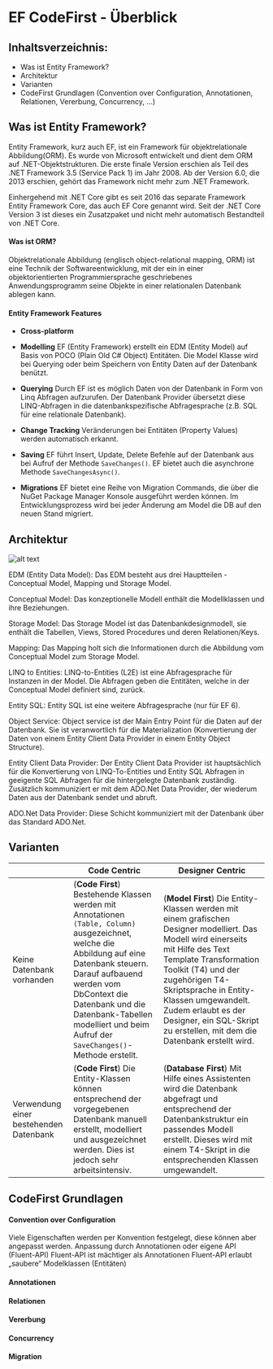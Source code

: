# EF CodeFirst - Überblick	

## Inhaltsverzeichnis:

- Was ist Entity Framework?
- Architektur
- Varianten
- CodeFirst Grundlagen (Convention over Configuration, Annotationen, Relationen, Vererbung, Concurrency, ...)

## Was ist Entity Framework?

Entity Framework, kurz auch EF, ist ein Framework für objektrelationale Abbildung(ORM). Es wurde von Microsoft entwickelt und dient dem ORM auf .NET-Objektstrukturen. Die erste finale Version erschien als Teil des .NET Framework 3.5 (Service Pack 1) im Jahr 2008. Ab der Version 6.0, die 2013 erschien, gehört das Framework nicht mehr zum .NET Framework.

Einhergehend mit .NET Core gibt es seit 2016 das separate Framework Entity Framework Core, das auch EF Core genannt wird. Seit der .NET Core Version 3 ist dieses ein Zusatzpaket und nicht mehr automatisch Bestandteil von .NET Core.

#### Was ist ORM?
Objektrelationale Abbildung (englisch object-relational mapping, ORM) ist eine Technik der Softwareentwicklung, mit der ein in einer objektorientierten Programmiersprache geschriebenes Anwendungsprogramm seine Objekte in einer relationalen Datenbank ablegen kann.

#### Entity Framework Features

- **Cross-platform**

- **Modelling** 
EF (Entity Framework) erstellt ein EDM (Entity Model) auf Basis von POCO (Plain Old C# Object) Entitäten. Die Model Klasse wird bei Querying oder beim Speichern von Entity Daten auf der Datenbank benützt. 

- **Querying**
Durch EF ist es möglich Daten von der Datenbank in Form von Linq Abfragen aufzurufen. Der Datenbank Provider übersetzt diese LINQ-Abfragen in die datenbankspezifische Abfragesprache (z.B. SQL für eine relationale Datenbank).  

- **Change Tracking** 
Veränderungen bei Entitäten (Property Values) werden automatisch erkannt.

- **Saving** 
EF führt Insert, Update, Delete Befehle auf der Datenbank aus bei Aufruf der Methode `SaveChanges()`. EF bietet auch die asynchrone Methode `SaveChangesAsync()`.


- **Migrations** 
EF bietet eine Reihe von Migration Commands, die über die NuGet Package Manager Konsole ausgeführt werden können. Im Entwicklungsprozess wird bei jeder Änderung am Model die DB auf den neuen Stand migriert.


## Architektur

![alt text](https://www.entityframeworktutorial.net/Images/ef-architecture.PNG)

EDM (Entity Data Model): Das EDM besteht aus drei Hauptteilen - Conceptual Model, Mapping und Storage Model.

Conceptual Model: Das konzeptionelle Modell enthält die Modellklassen und ihre Beziehungen. 

Storage Model: Das Storage Model ist das Datenbankdesignmodell, sie enthält die Tabellen, Views, Stored Procedures und deren Relationen/Keys. 
 
Mapping: Das Mapping holt sich die Informationen durch die Abbildung vom Conceptual Model zum Storage Model.

LINQ to Entities: LINQ-to-Entities (L2E) ist eine Abfragesprache für Instanzen in der Model. Die Abfragen geben die Entitäten, welche in der Conceptual Model definiert sind, zurück. 

Entity SQL: Entity SQL ist eine weitere Abfragesprache (nur für EF 6). 

Object Service: Object service ist der Main Entry Point für die Daten auf der Datenbank. Sie ist veranwortlich für die Materialization (Konvertierung der Daten von einem Entity Client Data Provider in einem Entity Object Structure).

Entity Client Data Provider: 
Der Entity Client Data Provider ist hauptsächlich für die Konvertierung von LINQ-To-Entities und Entity SQL Abfragen in geeigente SQL Abfragen für die hintergelegte Datenbank zuständig. Zusätzlich kommuniziert er mit dem ADO.Net Data Provider, der wiederum Daten aus der Datenbank sendet und abruft. 

ADO.Net Data Provider: 
Diese Schicht kommuniziert mit der Datenbank über das Standard ADO.Net.

## Varianten


|                 | Code Centric                                                           | Designer Centric                                                                |
| --------------- | ------------------------------------------------------------------------ | ------------------------------------------------------------------------- |
| Keine Datenbank vorhanden         | (**Code First**) Bestehende Klassen werden mit Annotationen `(Table, Column)` ausgezeichnet, welche die Abbildung auf eine Datenbank steuern. Darauf aufbauend werden vom DbContext die Datenbank und die Datenbank-Tabellen modelliert und beim Aufruf der `SaveChanges()`-Methode erstellt.                                         | (**Model First**) Die Entity-Klassen werden mit einem grafischen Designer modelliert. Das Modell wird einerseits mit Hilfe des Text Template Transformation Toolkit (T4) und der zugehörigen T4-Skriptsprache in Entity-Klassen umgewandelt. Zudem erlaubt es der Designer, ein SQL-Skript zu erstellen, mit dem die Datenbank erstellt wird.                                          |
| Verwendung einer bestehenden Datenbank | (**Code First**) Die Entity-Klassen können entsprechend der vorgegebenen Datenbank manuell erstellt, modelliert und ausgezeichnet werden. Dies ist jedoch sehr arbeitsintensiv.                                       | (**Database First**) Mit Hilfe eines Assistenten wird die Datenbank abgefragt und entsprechend der Datenbankstruktur ein passendes Modell erstellt. Dieses wird mit einem T4-Skript in die entsprechenden Klassen umgewandelt.              |





## CodeFirst Grundlagen

#### Convention over Configuration

Viele Eigenschaften werden per Konvention festgelegt, diese können aber angepasst werden.
Anpassung durch Annotationen oder eigene API (Fluent-API)
Fluent-API ist mächtiger als Annotationen
Fluent-API erlaubt „saubere“ Modelklassen (Entitäten)

#### Annotationen

#### Relationen

#### Vererbung

#### Concurrency

#### Migration
